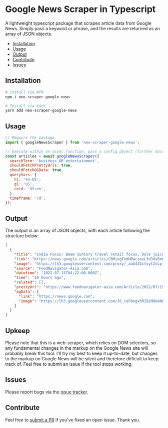 # Google News Scraper in Typescript

A lightweight typescript package that scrapes article data from Google News. Simply pass a keyword or phrase, and the results are returned as an array of JSON objects.

- [Installation](#installation)
- [Usage](#usage)
- [Output](#output)
- [Contribute](#contribute)
- [Issues](#issues)

## Installation

```bash
# Install via NPM
npm i neo-scraper-google-news

# Install via Yarn
yarn add neo-scraper-google-news
```

## Usage

```javascript
// Require the package
import { googleNewsScraper } from 'neo-scraper-google-news';

// Execute within an async function, pass a config object (further documentation below)
const articles = await googleNewsScraper({
  searchTerm: 'business OR entertainment',
  shouldFetchPrettyUrls: true,
  shouldFetchOGData: true,
  queryVars: {
    hl: 'en-US',
    gl: 'US',
    ceid: 'US:en',
  },
  timeframe: '7d',
});
```

## Output

The output is an array of JSON objects, with each article following the structure below:

```json
[
  {
    "title": "India Focus: Beam Suntory travel retail focus, Dole juice innovation, fresh produce shelf life booster and more feature in our round-up",
    "link": "https://news.google.com/articles/CBMiogFodHRwczovL3d3dy5mb29kbmF2aWdhdG9yLWFzaWEuY29tL0FydGljbGUvMjAyMi8wNy8xNS9pbmRpYS1mb2N1cy1iZWFtLXN1bnRvcnktdHJhdmVsLXJldGFpbC1mb2N1cy1kb2xlLWp1aWNlLWlubm92YXRpb24tZnJlc2gtcHJvZHVjZS1zaGVsZi1saWZlLWJvb3N0ZXItYW5kLW1vcmXSAQA?hl=en-US&gl=US&ceid=US%3Aen",
    "image": "https://lh3.googleusercontent.com/proxy/_aaG4IGctsytZsLpf1pmGbBbmmktoM4iCleYUZCsVsXCTdUmAmJ4TynWucT6zbA6ZXwVslewuZbr7wYse07Z3YNxsw970RbBDJz_8u7zEJhwcKTw3GTDsV3PonXP4mMDltxND6s_FHXgEzkxxBrd9bGRa_3qEptVcvCLnaHmvXUSOTG_DP7lz3xVCdJE27xVZiq9AKVjqsbCswpsVE-kuhNWJPlnJBArl06kOD6B0QWNCC6YGMmZjDmVPZkG0UDERKrhXciXLtXYX5Dt0Fsm0A6Md_lGU1sFz6F5191EdD7c7v8wQpxxk9aBtJtAs3W6DV0sD-cucrkdNi2Qk8-wa55pkK5FTO4D3TORNpdMMGhByOnFcq_Wo2LPhv_4J0vWQUzxw0K4F6c_PxXWfL4j01RFTAvzwIhpeCYuVkAubxh5rgzOQLcCD6o-CmNKm2qJjxV71Tuh-GX5Q3c_mML7pbln2YaYmDQlCo0PuOqKH6rspzCpIK_bfw0fncrzIcSp2BrdWk2VPzjHo95tgtwPFQGQqbmHi7ISBqqKc1ZNO45HQgU=s0-w100-h100-dcoZSSzLUG",
    "source": "FoodNavigator-Asia.com",
    "datetime": "2022-07-15T04:22:00.000Z",
    "time": "10 hours ago",
    "related": [],
    "prettyUrl": "https://www.foodnavigator-asia.com/Article/2022/07/15/india-focus-beam-suntory-travel-retail-focus-dole-juice-innovation-fresh-produce-shelf-life-booster-and-more",
    "ogData": {
      "link": "https://news.google.com",
      "image": "https://lh3.googleusercontent.com/J6_coFbogxhRI9iM864NL_liGXvsQp2AupsKei7z0cNNfDvGUmWUy20nuUhkREQyrpY4bEeIBuc=s0-w300"
    }
  }
]
```

## Upkeep

Please note that this is a web-scraper, which relies on DOM selectors, so any fundamental changes in the markup on the Google News site will probably break this tool. I'll try my best to keep it up-to-date, but changes to the markup on Google News will be silent and therefore difficult to keep track of. Feel free to submit an issue if the tool stops working.

## Issues

Please report bugs via the [issue tracker](https://github.com/adarshsingh1407/neo-google-news-scraper/issues).

## Contribute

Feel free to [submit a PR](https://github.com/adarshsingh1407/neo-google-news-scraper/pulls) if you've fixed an open issue. Thank you.
